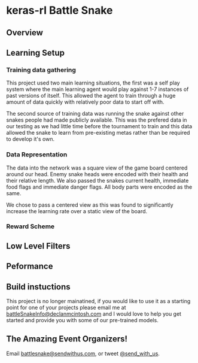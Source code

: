 # keras-rl Battle Snake

## Overview

## Learning Setup

### Training data gathering
This project used two main learning situations, the first was a self play system where the main learning agent would play against 1-7 instances of past versions of itself. This allowed the agent to train through a huge amount of data quickly with relatively poor data to start off with. 

The second source of training data was running the snake against other snakes people had made publicly available. This was the prefered data in our testing as we had little time before the tournament to train and this data allowed the snake to learn from pre-existing metas rather than be required to develop it's own. 

### Data Representation
The data into the network was a square view of the game board centered around our head. Enemy snake heads were encoded with their health and their relative length. We also passed the snakes current health, immediate food flags and immediate danger flags. All body parts were encoded as the same.

We chose to pass a centered view as this was found to significantly increase the learning rate over a static view of the board.

### Reward Scheme

## Low Level Filters

## Peformance

## Build instuctions

This project is no longer mainatined, if you would like to use it as a starting point for one of your projects please email me at battleSnakeInfo@declanmcintosh.com and I would love to help you get started and provide you with some of our pre-trained models.

## The Amazing Event Organizers!

Email [battlesnake@sendwithus.com](mailto:battlesnake@sendwithus.com), or tweet [@send_with_us](http://twitter.com/send_with_us).
